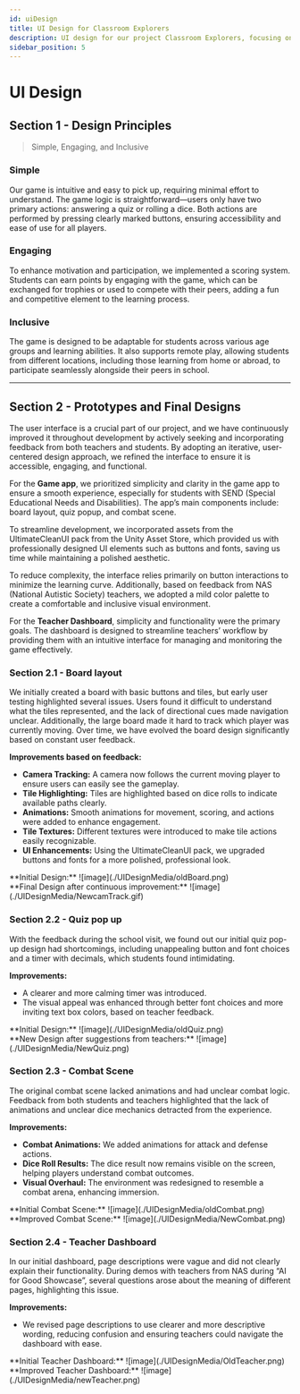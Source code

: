 ```yaml
---
id: uiDesign
title: UI Design for Classroom Explorers
description: UI design for our project Classroom Explorers, focusing on user interface requirements and design improvements.
sidebar_position: 5
---
```


# UI Design

## Section 1 - Design Principles
> Simple, Engaging, and Inclusive

### Simple
Our game is intuitive and easy to pick up, requiring minimal effort to understand. The game logic is straightforward—users only have two primary actions: answering a quiz or rolling a dice. Both actions are performed by pressing clearly marked buttons, ensuring accessibility and ease of use for all players.

### Engaging
To enhance motivation and participation, we implemented a scoring system. Students can earn points by engaging with the game, which can be exchanged for trophies or used to compete with their peers, adding a fun and competitive element to the learning process.

### Inclusive
The game is designed to be adaptable for students across various age groups and learning abilities. It also supports remote play, allowing students from different locations, including those learning from home or abroad, to participate seamlessly alongside their peers in school.

---
## Section 2 - Prototypes and Final Designs

The user interface is a crucial part of our project, and we have continuously improved it throughout development by actively seeking and incorporating feedback from both teachers and students. By adopting an iterative, user-centered design approach, we refined the interface to ensure it is accessible, engaging, and functional.

For the **Game app**, we prioritized simplicity and clarity in the game app to ensure a smooth experience, especially for students with SEND (Special Educational Needs and Disabilities). The app’s main components include: board layout, quiz popup, and combat scene.

To streamline development, we incorporated assets from the UltimateCleanUI pack from the Unity Asset Store, which provided us with professionally designed UI elements such as buttons and fonts, saving us time while maintaining a polished aesthetic.

To reduce complexity, the interface relies primarily on button interactions to minimize the learning curve. Additionally, based on feedback from NAS (National Autistic Society) teachers, we adopted a mild color palette to create a comfortable and inclusive visual environment.

For the **Teacher Dashboard**, simplicity and functionality were the primary goals. The dashboard is designed to streamline teachers’ workflow by providing them with an intuitive interface for managing and monitoring the game effectively.

### Section 2.1 - Board layout

We initially created a board with basic buttons and tiles, but early user testing highlighted several issues. Users found it difficult to understand what the tiles represented, and the lack of directional cues made navigation unclear. Additionally, the large board made it hard to track which player was currently moving. Over time, we have evolved the board design significantly based on constant user feedback.

**Improvements based on feedback:**
- **Camera Tracking:** A camera now follows the current moving player to ensure users can easily see the gameplay.
- **Tile Highlighting:** Tiles are highlighted based on dice rolls to indicate available paths clearly.
- **Animations:** Smooth animations for movement, scoring, and actions were added to enhance engagement.
- **Tile Textures:** Different textures were introduced to make tile actions easily recognizable.
- **UI Enhancements:** Using the UltimateCleanUI pack, we upgraded buttons and fonts for a more polished, professional look.

<div class="row">
  <div class="col">
    **Initial Design:**
    ![image](./UIDesignMedia/oldBoard.png)
  </div>
  <div class="col">
    **Final Design after continuous improvement:**
    ![image](./UIDesignMedia/NewcamTrack.gif)
  </div>
</div>

### Section 2.2 - Quiz pop up

With the feedback during the school visit, we found out our initial quiz pop-up design had shortcomings, including unappealing button and font choices and a timer with decimals, which students found intimidating.

**Improvements:**
- A clearer and more calming timer was introduced.
- The visual appeal was enhanced through better font choices and more inviting text box colors, based on teacher feedback.

<div class="row">
  <div class="col">
    **Initial Design:** 
    ![image](./UIDesignMedia/oldQuiz.png)
  </div>
  <div class="col">
    **New Design after suggestions from teachers:**
    ![image](./UIDesignMedia/NewQuiz.png)
  </div>
</div>

### Section 2.3 - Combat Scene

The original combat scene lacked animations and had unclear combat logic. Feedback from both students and teachers highlighted that the lack of animations and unclear dice mechanics detracted from the experience.

**Improvements:**
- **Combat Animations:** We added animations for attack and defense actions.
- **Dice Roll Results:** The dice result now remains visible on the screen, helping players understand combat outcomes.
- **Visual Overhaul:** The environment was redesigned to resemble a combat arena, enhancing immersion.

<div class="row">
  <div class="col">
    **Initial Combat Scene:**
    ![image](./UIDesignMedia/oldCombat.png)
  </div>
  <div class="col">
    **Improved Combat Scene:**
    ![image](./UIDesignMedia/NewCombat.png)
  </div>
</div>

### Section 2.4 - Teacher Dashboard

In our initial dashboard, page descriptions were vague and did not clearly explain their functionality. During demos with teachers from NAS during “AI for Good Showcase”, several questions arose about the meaning of different pages, highlighting this issue.

**Improvements:**
- We revised page descriptions to use clearer and more descriptive wording, reducing confusion and ensuring teachers could navigate the dashboard with ease.

<div class="row">
  <div class="col">
    **Initial Teacher Dashboard:**
    ![image](./UIDesignMedia/OldTeacher.png)
  </div>
  <div class="col">
    **Improved Teacher Dashboard:**
    ![image](./UIDesignMedia/newTeacher.png)
  </div>
</div>

